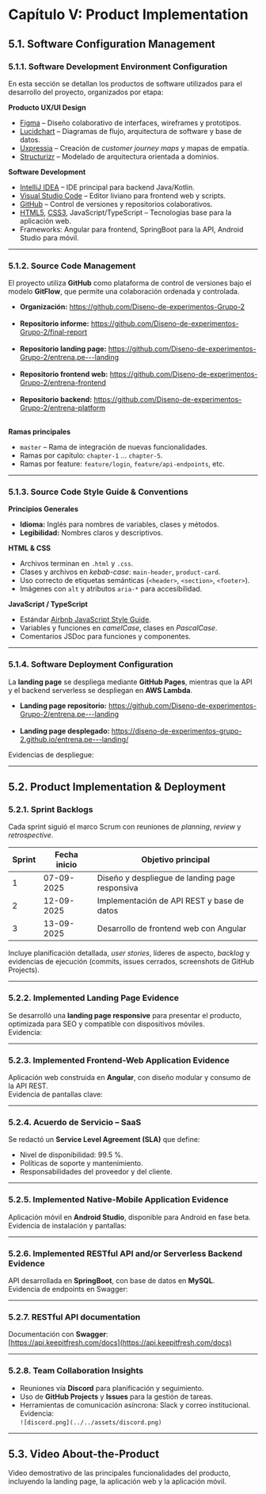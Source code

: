 # Capítulo V: Product Implementation

## 5.1. Software Configuration Management

### 5.1.1. Software Development Environment Configuration
En esta sección se detallan los productos de software utilizados para el desarrollo del proyecto, organizados por etapa:

**Producto UX/UI Design**
- [Figma](https://www.figma.com/) – Diseño colaborativo de interfaces, wireframes y prototipos.
- [Lucidchart](https://lucid.app/) – Diagramas de flujo, arquitectura de software y base de datos.
- [Uxpressia](https://uxpressia.com/) – Creación de *customer journey maps* y mapas de empatía.
- [Structurizr](https://structurizr.com/) – Modelado de arquitectura orientada a dominios.

**Software Development**
- [IntelliJ IDEA](https://www.jetbrains.com/idea/) – IDE principal para backend Java/Kotlin.
- [Visual Studio Code](https://code.visualstudio.com/) – Editor liviano para frontend web y scripts.
- [GitHub](https://github.com/) – Control de versiones y repositorios colaborativos.
- [HTML5](https://www.w3.org/TR/html52/), [CSS3](https://www.w3.org/Style/CSS/), JavaScript/TypeScript – Tecnologías base para la aplicación web.
- Frameworks: Angular para frontend, SpringBoot para la API, Android Studio para móvil.

---

### 5.1.2. Source Code Management
El proyecto utiliza **GitHub** como plataforma de control de versiones bajo el modelo **GitFlow**, que permite una colaboración ordenada y controlada.

- **Organización:** https://github.com/Diseno-de-experimentos-Grupo-2 <br><br>
- **Repositorio informe:** https://github.com/Diseno-de-experimentos-Grupo-2/final-report <br><br>
- **Repositorio landing page:** https://github.com/Diseno-de-experimentos-Grupo-2/entrena.pe---landing <br><br>
- **Repositorio frontend web:** https://github.com/Diseno-de-experimentos-Grupo-2/entrena-frontend<br><br>
- **Repositorio backend:** https://github.com/Diseno-de-experimentos-Grupo-2/entrena-platform<br><br>

**Ramas principales**
- `master` – Rama de integración de nuevas funcionalidades.
- Ramas por capítulo: `chapter-1` … `chapter-5`.
- Ramas por feature: `feature/login`, `feature/api-endpoints`, etc.

---

### 5.1.3. Source Code Style Guide & Conventions
**Principios Generales**
- **Idioma:** Inglés para nombres de variables, clases y métodos.
- **Legibilidad:** Nombres claros y descriptivos.

**HTML & CSS**
- Archivos terminan en `.html` y `.css`.
- Clases y archivos en *kebab-case*: `main-header`, `product-card`.
- Uso correcto de etiquetas semánticas (`<header>`, `<section>`, `<footer>`).
- Imágenes con `alt` y atributos `aria-*` para accesibilidad.

**JavaScript / TypeScript**
- Estándar [Airbnb JavaScript Style Guide](https://github.com/airbnb/javascript).
- Variables y funciones en *camelCase*, clases en *PascalCase*.
- Comentarios JSDoc para funciones y componentes.

---

### 5.1.4. Software Deployment Configuration
La **landing page** se despliega mediante **GitHub Pages**, mientras que la API y el backend serverless se despliegan en **AWS Lambda**.

- **Landing page repositorio:** https://github.com/Diseno-de-experimentos-Grupo-2/entrena.pe---landing <br><br>
- **Landing page desplegado:** https://diseno-de-experimentos-grupo-2.github.io/entrena.pe---landing/

Evidencias de despliegue:  


---

## 5.2. Product Implementation & Deployment

### 5.2.1. Sprint Backlogs
Cada sprint siguió el marco Scrum con reuniones de *planning*, *review* y *retrospective*.

| Sprint | Fecha inicio | Objetivo principal                             |
|--------|--------------|------------------------------------------------|
| 1      | 07-09-2025   | Diseño y despliegue de landing page responsiva |
| 2      | 12-09-2025   | Implementación de API REST y base de datos     |
| 3      | 13-09-2025   | Desarrollo de frontend web con Angular         |

Incluye planificación detallada, *user stories*, líderes de aspecto, *backlog* y evidencias de ejecución (commits, issues cerrados, screenshots de GitHub Projects).

---

### 5.2.2. Implemented Landing Page Evidence
Se desarrolló una **landing page responsive** para presentar el producto, optimizada para SEO y compatible con dispositivos móviles.  
Evidencia:  


---

### 5.2.3. Implemented Frontend-Web Application Evidence
Aplicación web construida en **Angular**, con diseño modular y consumo de la API REST.  
Evidencia de pantallas clave:  


---

### 5.2.4. Acuerdo de Servicio – SaaS
Se redactó un **Service Level Agreement (SLA)** que define:
- Nivel de disponibilidad: 99.5 %.
- Políticas de soporte y mantenimiento.
- Responsabilidades del proveedor y del cliente.

---

### 5.2.5. Implemented Native-Mobile Application Evidence
Aplicación móvil en **Android Studio**, disponible para Android en fase beta.  
Evidencia de instalación y pantallas:  


---

### 5.2.6. Implemented RESTful API and/or Serverless Backend Evidence
API desarrollada en **SpringBoot**, con base de datos en **MySQL**.  
Evidencia de endpoints en Swagger: 


---

### 5.2.7. RESTful API documentation
Documentación con **Swagger**:  
[https://api.keepitfresh.com/docs](https://api.keepitfresh.com/docs)

---

### 5.2.8. Team Collaboration Insights
- Reuniones vía **Discord** para planificación y seguimiento.
- Uso de **GitHub Projects** y **Issues** para la gestión de tareas.
- Herramientas de comunicación asíncrona: Slack y correo institucional.  
  Evidencia:  
  `![discord.png](../../assets/discord.png)`

---

## 5.3. Video About-the-Product
Video demostrativo de las principales funcionalidades del producto, incluyendo la landing page, la aplicación web y la aplicación móvil.  


